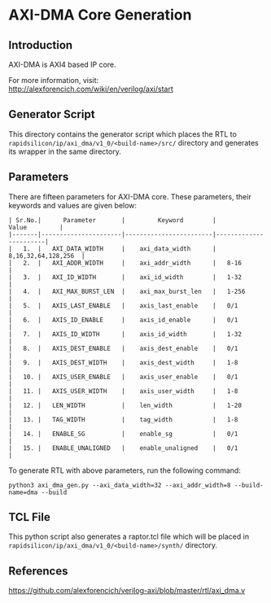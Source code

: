 # AXI-DMA Core Generation 
## Introduction

AXI-DMA is AXI4 based IP core.

For more information, visit: http://alexforencich.com/wiki/en/verilog/axi/start

## Generator Script
This directory contains the generator script which places the RTL to `rapidsilicon/ip/axi_dma/v1_0/<build-name>/src/` directory and generates its wrapper in the same directory. 

## Parameters
There are fifteen parameters for AXI-DMA core. These parameters, their keywords and values are given below:

    | Sr.No.|      Parameter       |         Keyword        |         Value         |
    |-------|----------------------|------------------------|-----------------------|
    |   1.  |   AXI_DATA_WIDTH     |    axi_data_width      |   8,16,32,64,128,256  |
    |   2.  |   AXI_ADDR_WIDTH     |    axi_addr_width      |   8-16                |
    |   3.  |   AXI_ID_WIDTH       |    axi_id_width        |   1-32                |
    |   4.  |   AXI_MAX_BURST_LEN  |    axi_max_burst_len   |   1-256               |
    |   5.  |   AXIS_LAST_ENABLE   |    axis_last_enable    |   0/1                 |
    |   6.  |   AXIS_ID_ENABLE     |    axis_id_enable      |   0/1                 |
    |   7.  |   AXIS_ID_WIDTH      |    axis_id_width       |   1-32                |
    |   8.  |   AXIS_DEST_ENABLE   |    axis_dest_enable    |   0/1                 |
    |   9.  |   AXIS_DEST_WIDTH    |    axis_dest_width     |   1-8                 |
    |   10. |   AXIS_USER_ENABLE   |    axis_user_enable    |   0/1                 |
    |   11. |   AXIS_USER_WIDTH    |    axis_user_width     |   1-8                 |
    |   12. |   LEN_WIDTH          |    len_width           |   1-20                |
    |   13. |   TAG_WIDTH          |    tag_width           |   1-8                 |
    |   14. |   ENABLE_SG          |    enable_sg           |   0/1                 |
    |   15. |   ENABLE_UNALIGNED   |    enable_unaligned    |   0/1                 |


To generate RTL with above parameters, run the following command:
```
python3 axi_dma_gen.py --axi_data_width=32 --axi_addr_width=8 --build-name=dma --build
```

## TCL File

This python script also generates a raptor.tcl file which will be placed in `rapidsilicon/ip/axi_dma/v1_0/<build-name>/synth/` directory.


## References

https://github.com/alexforencich/verilog-axi/blob/master/rtl/axi_dma.v